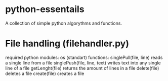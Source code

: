 # python-essentails
A collection of simple python algorythms and functions.

# File handling (filehandler.py)
required python modules:
    os (standart)
functions:
    singlePull(file, line)             reads a single line from a file
    singlePush(file, line, text)       writes text into any single line of a file
    getLenght(file)                    returns the amount of lines in a file
    delete(file)                       deletes a file
    create(file)                       creates a file